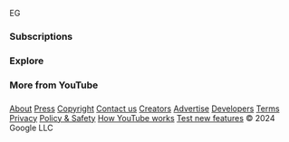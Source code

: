 EG

### 
  
### Subscriptions

### Explore

### More from YouTube

### 
 [About](https://www.youtube.com/about/)  [Press](https://www.youtube.com/about/press/)  [Copyright](https://www.youtube.com/about/copyright/)  [Contact us](https://www.youtube.com/t/contact_us/)  [Creators](https://www.youtube.com/creators/)  [Advertise](https://www.youtube.com/ads/)  [Developers](https://developers.google.com/youtube)  [Terms](https://www.youtube.com/t/terms)  [Privacy](https://www.youtube.com/t/privacy)  [Policy & Safety](https://www.youtube.com/about/policies/)  [How YouTube works](https://www.youtube.com/howyoutubeworks?utm_campaign=ytgen&utm_source=ythp&utm_medium=LeftNav&utm_content=txt&u=https%3A%2F%2Fwww.youtube.com%2Fhowyoutubeworks%3Futm_source%3Dythp%26utm_medium%3DLeftNav%26utm_campaign%3Dytgen)  [Test new features](https://www.youtube.com/new) © 2024 Google LLC